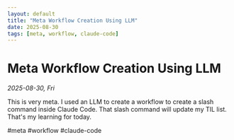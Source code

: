 ```yaml
---
layout: default
title: "Meta Workflow Creation Using LLM"
date: 2025-08-30
tags: [meta, workflow, claude-code]
---
```


# Meta Workflow Creation Using LLM

*2025-08-30, Fri*

This is very meta. I used an LLM to create a workflow to create a slash command inside Claude Code. That slash command will update my TIL list. That's my learning for today.

#meta #workflow #claude-code